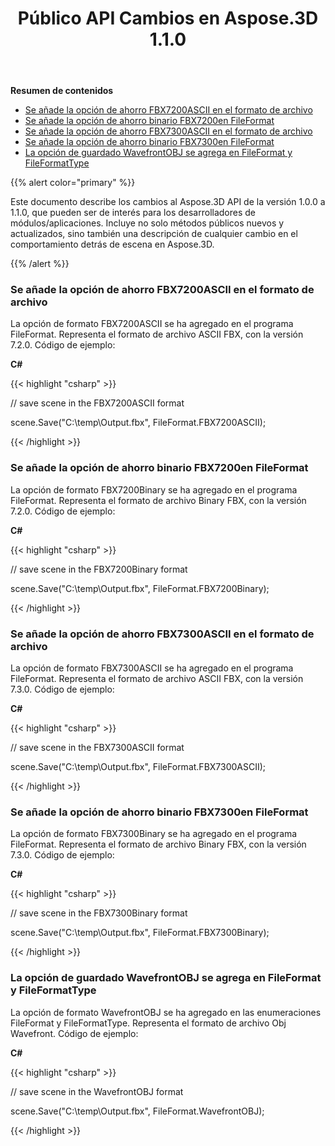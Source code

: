 ﻿---
title: Público API Cambios en Aspose.3D 1.1.0
type: docs
weight: 60
url: /es/net/public-api-changes-in-aspose-3d-1-1-0/
---
**Resumen de contenidos**

- [Se añade la opción de ahorro FBX7200ASCII en el formato de archivo](#PublicAPIChangesinAspose.3D1.1.0-FBX7200ASCIISavingOptionisaddedintheFileFormat)
- [Se añade la opción de ahorro binario FBX7200en FileFormat](#PublicAPIChangesinAspose.3D1.1.0-FBX7200BinarySavingOptionisaddedintheFileFormat)
- [Se añade la opción de ahorro FBX7300ASCII en el formato de archivo](#PublicAPIChangesinAspose.3D1.1.0-FBX7300ASCIISavingOptionisaddedintheFileFormat)
- [Se añade la opción de ahorro binario FBX7300en FileFormat](#PublicAPIChangesinAspose.3D1.1.0-FBX7300BinarySavingOptionisaddedintheFileFormat)
- [La opción de guardado WavefrontOBJ se agrega en FileFormat y FileFormatType](#PublicAPIChangesinAspose.3D1.1.0-WavefrontOBJSavingOptionisaddedintheFileFormatandFileFormatType)

{{% alert color="primary" %}} 

Este documento describe los cambios al Aspose.3D API de la versión 1.0.0 a 1.1.0, que pueden ser de interés para los desarrolladores de módulos/aplicaciones. Incluye no solo métodos públicos nuevos y actualizados, sino también una descripción de cualquier cambio en el comportamiento detrás de escena en Aspose.3D.

{{% /alert %}} 
### **Se añade la opción de ahorro FBX7200ASCII en el formato de archivo**
La opción de formato FBX7200ASCII se ha agregado en el programa FileFormat. Representa el formato de archivo ASCII FBX, con la versión 7.2.0. Código de ejemplo:

**C#**

{{< highlight "csharp" >}}

 // save scene in the FBX7200ASCII format

scene.Save("C:\\temp\\Output.fbx", FileFormat.FBX7200ASCII);

{{< /highlight >}}

### **Se añade la opción de ahorro binario FBX7200en FileFormat**
La opción de formato FBX7200Binary se ha agregado en el programa FileFormat. Representa el formato de archivo Binary FBX, con la versión 7.2.0. Código de ejemplo:

**C#**

{{< highlight "csharp" >}}

 // save scene in the FBX7200Binary format

scene.Save("C:\\temp\\Output.fbx", FileFormat.FBX7200Binary);

{{< /highlight >}}

### **Se añade la opción de ahorro FBX7300ASCII en el formato de archivo**
La opción de formato FBX7300ASCII se ha agregado en el programa FileFormat. Representa el formato de archivo ASCII FBX, con la versión 7.3.0. Código de ejemplo:

**C#**

{{< highlight "csharp" >}}

 // save scene in the FBX7300ASCII format

scene.Save("C:\\temp\\Output.fbx", FileFormat.FBX7300ASCII);

{{< /highlight >}}

### **Se añade la opción de ahorro binario FBX7300en FileFormat**
La opción de formato FBX7300Binary se ha agregado en el programa FileFormat. Representa el formato de archivo Binary FBX, con la versión 7.3.0. Código de ejemplo:

**C#**

{{< highlight "csharp" >}}

 // save scene in the FBX7300Binary format

scene.Save("C:\\temp\\Output.fbx", FileFormat.FBX7300Binary);

{{< /highlight >}}

### **La opción de guardado WavefrontOBJ se agrega en FileFormat y FileFormatType**
La opción de formato WavefrontOBJ se ha agregado en las enumeraciones FileFormat y FileFormatType. Representa el formato de archivo Obj Wavefront. Código de ejemplo:

**C#**

{{< highlight "csharp" >}}

 // save scene in the WavefrontOBJ format

scene.Save("C:\\temp\\Output.fbx", FileFormat.WavefrontOBJ);

{{< /highlight >}}

